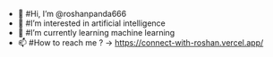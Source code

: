 - 👋 #Hi, I’m @roshanpanda666
- 👀 #I’m interested in artificial intelligence 
- 🌱 #I’m currently learning machine learning 
- 📫 #How to reach me ? -> https://connect-with-roshan.vercel.app/

<!---
roshanpanda666/roshanpanda666 is a ✨ special ✨ repository because its `README.md` (this file) appears on your GitHub profile.
You can click the Preview link to take a look at your changes.
--->
